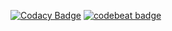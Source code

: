 [![Codacy Badge](https://api.codacy.com/project/badge/Grade/0993f954d899498e8c69bc63a5802132)](https://app.codacy.com/app/rizkyfalih/Machine-Learning-Exploration?utm_source=github.com&utm_medium=referral&utm_content=rizkyfalih/Machine-Learning-Exploration&utm_campaign=badger)
[![codebeat badge](https://codebeat.co/badges/72067d01-a73e-444c-9acf-84d694d41b82)](https://codebeat.co/projects/github-com-rizkyfalih-machine-learning-exploration-master)
